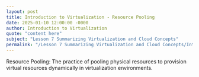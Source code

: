 ```yaml
---
layout: post
title: Introduction to Virtualization - Resource Pooling
date: 2025-01-10 12:00:00 -0000
author: Introduction to Virtualization
quote: "content here"
subject: "Lesson 7 Summarizing Virtualization and Cloud Concepts"
permalink: "/Lesson 7 Summarizing Virtualization and Cloud Concepts/Introduction to Virtualization/Introduction to Virtualization - Resource Pooling"
---
```


Resource Pooling: The practice of pooling physical resources to provision virtual resources dynamically in virtualization environments.
